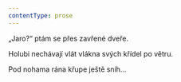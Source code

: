 ```yaml
---
contentType: prose
---
```


„Jaro?“ ptám se přes zavřené dveře.

Holubi nechávají vlát vlákna svých křídel po větru.

Pod nohama rána křupe ještě sníh…
